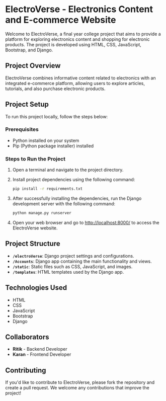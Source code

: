 # ElectroVerse - Electronics Content and E-commerce Website

Welcome to ElectroVerse, a final year college project that aims to provide a platform for exploring electronics content and shopping for electronic products. The project is developed using HTML, CSS, JavaScript, Bootstrap, and Django.

## Project Overview

ElectroVerse combines informative content related to electronics with an integrated e-commerce platform, allowing users to explore articles, tutorials, and also purchase electronic products.

## Project Setup

To run this project locally, follow the steps below:

### Prerequisites

- Python installed on your system
- Pip (Python package installer) installed

### Steps to Run the Project

1. Open a terminal and navigate to the project directory.

2. Install project dependencies using the following command:

    ```bash
    pip install -r requirements.txt
    ```

3. After successfully installing the dependencies, run the Django development server with the following command:

    ```bash
    python manage.py runserver
    ```

4. Open your web browser and go to [http://localhost:8000/](http://localhost:8000/) to access the ElectroVerse website.

## Project Structure

- **`/electroVerse`**: Django project settings and configurations.
- **`/Accounts`**: Django app containing the main functionality and views.
- **`/static`**: Static files such as CSS, JavaScript, and images.
- **`/templates`**: HTML templates used by the Django app.

## Technologies Used

- HTML
- CSS
- JavaScript
- Bootstrap
- Django

## Collaborators

- **Ritik** - Backend Developer
- **Karan** - Frontend Developer

## Contributing

If you'd like to contribute to ElectroVerse, please fork the repository and create a pull request. We welcome any contributions that improve the project!
